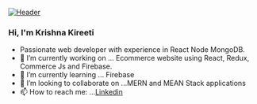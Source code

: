 [![Header](https://raw.githubusercontent.com/MartinHeinz/<OWNER>/<OWNER>/readme_header.png "Header")](https://some-url.dev/)

### Hi, I'm Krishna Kireeti

<!--
**krishnakiriti04/krishnakiriti04** is a ✨ _special_ ✨ repository because its `README.md` (this file) appears on your GitHub profile.-->

- Passionate web developer with experience in React Node MongoDB.
- 🔭 I’m currently working on ... Ecommerce website using React, Redux, Commerce Js and Firebase.
- 🌱 I’m currently learning ... Firebase
- 👯 I’m looking to collaborate on ...MERN and MEAN Stack applications 
- 📫 How to reach me: ...[Linkedin](https://www.linkedin.com/in/krishna-kireeti-mamidi/)
